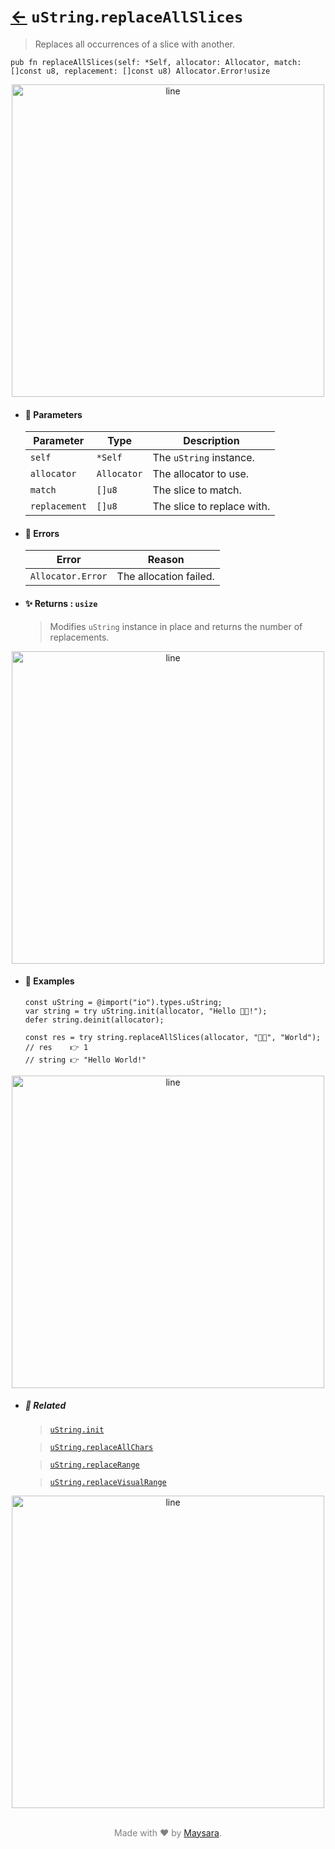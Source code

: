 # [←](../uString.md) `uString`.`replaceAllSlices`

> Replaces all occurrences of a slice with another.

```zig
pub fn replaceAllSlices(self: *Self, allocator: Allocator, match: []const u8, replacement: []const u8) Allocator.Error!usize
```


<div align="center">
<img src="https://raw.githubusercontent.com/maysara-elshewehy/io-bench/refs/heads/main/dist/img/md/line.png" alt="line" style="width:500px;"/>
</div>

- #### 🧩 Parameters

    | Parameter     | Type        | Description                |
    | ------------- | ----------- | -------------------------- |
    | `self`        | `*Self`     | The `uString` instance.    |
    | `allocator`   | `Allocator` | The allocator to use.      |
    | `match`       | `[]u8`      | The slice to match.        |
    | `replacement` | `[]u8`      | The slice to replace with. |

- #### 🚫 Errors

    | Error             | Reason                 |
    | ----------------- | ---------------------- |
    | `Allocator.Error` | The allocation failed. |

- #### ✨ Returns : `usize`

    > Modifies `uString` instance in place and returns the number of replacements.

<div align="center">
<img src="https://raw.githubusercontent.com/maysara-elshewehy/io-bench/refs/heads/main/dist/img/md/line.png" alt="line" style="width:500px;"/>
</div>

- #### 🧪 Examples

    ```zig
    const uString = @import("io").types.uString;
    var string = try uString.init(allocator, "Hello 👨‍🏭!");
    defer string.deinit(allocator);
    ```

    ```zig
    const res = try string.replaceAllSlices(allocator, "👨‍🏭", "World");
    // res    👉 1
    // string 👉 "Hello World!"
    ```

<div align="center">
<img src="https://raw.githubusercontent.com/maysara-elshewehy/io-bench/refs/heads/main/dist/img/md/line.png" alt="line" style="width:500px;"/>
</div>

- ##### 🔗 Related

  > [`uString.init`](./init.md)

  > [`uString.replaceAllChars`](./replaceAllChars.md)

  > [`uString.replaceRange`](./replaceRange.md)

  > [`uString.replaceVisualRange`](./replaceVisualRange.md)

<div align="center">
<img src="https://raw.githubusercontent.com/maysara-elshewehy/io-bench/refs/heads/main/dist/img/md/line.png" alt="line" style="width:500px;"/>
</div>

<p align="center" style="color:grey;"><br />Made with ❤️ by <a href="http://github.com/maysara-elshewehy" target="blank">Maysara</a>.</p>